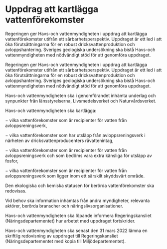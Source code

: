 # Uppdrag att kartlägga vattenförekomster

Regeringen ger Havs-och vattenmyndigheten i uppdrag att kartlägga vattenförekomster utifrån ett sårbarhetsperspektiv. Uppdraget är ett led i att öka förutsättningarna för en robust dricksvattenproduktion och avloppshantering. Sveriges geologiska undersökning ska bistå Havs-och vattenmyndigheten med nödvändigt stöd för att genomföra uppdraget.

Regeringen ger Havs-och vattenmyndigheten i uppdrag att kartlägga vattenförekomster utifrån ett sårbarhetsperspektiv. Uppdraget är ett led i att öka förutsättningarna för en robust dricksvattenproduktion och avloppshantering. Sveriges geologiska undersökning ska bistå Havs-och vattenmyndigheten med nödvändigt stöd för att genomföra uppdraget.

Havs-och vattenmyndigheten ska i genomförandet inhämta underlag och synpunkter från länsstyrelserna, Livsmedelsverket och Naturvårdsverket.

Havs-och vattenmyndigheten ska kartlägga:

− vilka vattenförekomster som är recipienter för vatten från avloppsreningsverk,

− vilka vattenförekomster som har utsläpp från avloppsreningsverk i närheten av dricksvattenproducenters råvattenintag,

− vilka vattenförekomster som är recipienter för vatten från avloppsreningsverk och som bedöms vara extra känsliga för utsläpp av fosfor,

− vilka vattenförekomster som är recipienter för vatten från avloppsreningsverk som ligger inom ett särskilt skyddsvärt område.

Den ekologiska och kemiska statusen för berörda vattenförekomster ska redovisas.

Vid behov ska information inhämtas från andra myndigheter, relevanta aktörer, berörda branscher och näringslivsorganisationer.

Havs-och vattenmyndigheten ska löpande informera Regeringskansliet
(Näringsdepartementet) hur arbetet med uppdraget fortskrider.

Havs-och vattenmyndigheten ska senast den 31 mars 2022 lämna en skriftlig redovisning av uppdraget till Regeringskansliet (Näringsdepartementet med kopia till Miljödepartementet).
